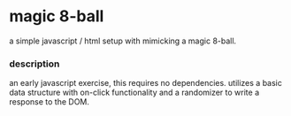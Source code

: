 # magic 8-ball
a simple javascript / html setup with mimicking a magic 8-ball.

### description
an early javascript exercise, this requires no dependencies. utilizes a basic data structure with on-click functionality and a randomizer to write a response to the DOM.
